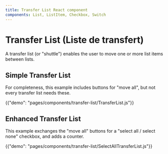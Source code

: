 ```yaml
---
title: Transfer List React component
components: List, ListItem, Checkbox, Switch
---
```


# Transfer List (Liste de transfert)

<p class="description">A transfer list (or "shuttle") enables the user to move one or more list items between lists.</p>

## Simple Transfer List

For completeness, this example includes buttons for "move all", but not every transfer list needs these.

{{"demo": "pages/components/transfer-list/TransferList.js"}}

## Enhanced Transfer List

This example exchanges the "move all" buttons for a "select all / select none" checkbox, and adds a counter.

{{"demo": "pages/components/transfer-list/SelectAllTransferList.js"}}